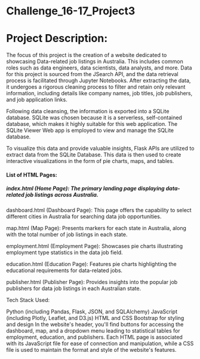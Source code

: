 # Challenge_16-17_Project3

# Project Description:

The focus of this project is the creation of a website dedicated to showcasing Data-related job listings in Australia. This includes common roles such as data engineers, data scientists, data analysts, and more. Data for this project is sourced from the JSearch API, and the data retrieval process is facilitated through Jupyter Notebooks. After extracting the data, it undergoes a rigorous cleaning process to filter and retain only relevant information, including details like company names, job titles, job publishers, and job application links.

Following data cleansing, the information is exported into a SQLite database. SQLite was chosen because it is a serverless, self-contained database, which makes it highly suitable for this web application. The SQLite Viewer Web app is employed to view and manage the SQLite database.

To visualize this data and provide valuable insights, Flask APIs are utilized to extract data from the SQLite Database. This data is then used to create interactive visualizations in the form of pie charts, maps, and tables.

#### List of HTML Pages:

##### index.html (Home Page): The primary landing page displaying data-related job listings across Australia.

dashboard.html (Dashboard Page): This page offers the capability to select different cities in Australia for searching data job opportunities.

map.html (Map Page): Presents markers for each state in Australia, along with the total number of job listings in each state.

employment.html (Employment Page): Showcases pie charts illustrating employment type statistics in the data job field.

education.html (Education Page): Features pie charts highlighting the educational requirements for data-related jobs.

publisher.html (Publisher Page): Provides insights into the popular job publishers for data job listings in each Australian state.

Tech Stack Used:

Python (including Pandas, Flask, JSON, and SQLAlchemy)
JavaScript (including Plotly, Leaflet, and D3.js)
HTML and CSS
Bootstrap for styling and design
In the website's header, you'll find buttons for accessing the dashboard, map, and a dropdown menu leading to statistical tables for employment, education, and publishers. Each HTML page is associated with its JavaScript file for ease of connection and manipulation, while a CSS file is used to maintain the format and style of the website's features.
